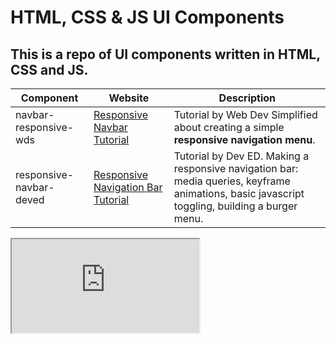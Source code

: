 # HTML, CSS & JS UI Components

## This is a repo of UI components written in HTML, CSS and JS. 

Component | Website | Description |
--- | --- | --- |
navbar-responsive-wds | [Responsive Navbar Tutorial](https://www.youtube.com/watch?v=At4B7A4GOPg&t=17s) | Tutorial by Web Dev Simplified about creating a simple __responsive navigation menu__. |
responsive-navbar-deved | [Responsive Navigation Bar Tutorial](https://www.youtube.com/watch?v=gXkqy0b4M5g&t=15s) | Tutorial by Dev ED. Making a responsive navigation bar: media queries, keyframe animations, basic javascript toggling, building a burger menu. |

<iframe src="https://stackblitz.com/edit/angular?embed=1"></iframe>
